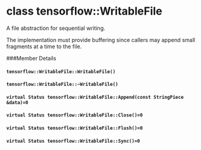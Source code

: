# class tensorflow::WritableFile

A file abstraction for sequential writing.

The implementation must provide buffering since callers may append small fragments at a time to the file.

\###Member Details

#### `tensorflow::WritableFile::WritableFile()` <a href="#tensorflow_writablefile_writablefile" id="tensorflow_writablefile_writablefile"></a>

#### `tensorflow::WritableFile::~WritableFile()` <a href="#tensorflow_writablefile_writablefile" id="tensorflow_writablefile_writablefile"></a>

#### `virtual Status tensorflow::WritableFile::Append(const StringPiece &data)=0` <a href="#virtual_status_tensorflow_writablefile_append" id="virtual_status_tensorflow_writablefile_append"></a>

#### `virtual Status tensorflow::WritableFile::Close()=0` <a href="#virtual_status_tensorflow_writablefile_close" id="virtual_status_tensorflow_writablefile_close"></a>

#### `virtual Status tensorflow::WritableFile::Flush()=0` <a href="#virtual_status_tensorflow_writablefile_flush" id="virtual_status_tensorflow_writablefile_flush"></a>

#### `virtual Status tensorflow::WritableFile::Sync()=0` <a href="#virtual_status_tensorflow_writablefile_sync" id="virtual_status_tensorflow_writablefile_sync"></a>
